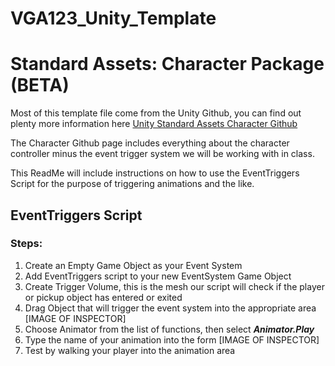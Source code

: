 # VGA123_Unity_Template


# Standard Assets: Character Package (BETA)

Most of this template file come from the Unity Github, you can find out plenty more information here [Unity Standard Assets Character Github](https://github.com/Unity-Technologies/Standard-Assets-Characters) 

The Character Github page includes everything about the character controller minus the event trigger system we will be working with in class. 

This ReadMe will include instructions on how to use the EventTriggers Script for the purpose of triggering animations and the like. 

## EventTriggers Script
### Steps: ###

 1. Create an Empty Game Object as your Event System
 2. Add EventTriggers script to your new EventSystem Game Object
 3. Create Trigger Volume, this is the mesh our script will check if the player or pickup object has entered or exited 
 4. Drag Object that will trigger the event system into the appropriate area [IMAGE OF INSPECTOR] 
 5. Choose Animator from the list of functions, then select ***Animator.Play***
 6. Type the name of your animation into the form [IMAGE OF INSPECTOR]
 7. Test by walking your player into the animation area

 

<!--stackedit_data:
eyJoaXN0b3J5IjpbMTY5MzUwNTk1XX0=
-->